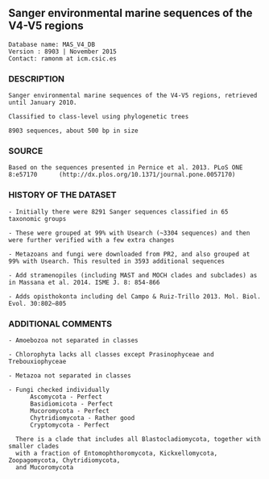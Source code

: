 ## Sanger environmental marine sequences of the V4-V5 regions

    Database name: MAS_V4_DB
    Version : 8903 | November 2015
    Contact: ramonm at icm.csic.es

### DESCRIPTION

    Sanger environmental marine sequences of the V4-V5 regions, retrieved until January 2010. 
   
    Classified to class-level using phylogenetic trees

    8903 sequences, about 500 bp in size


### SOURCE 

    Based on the sequences presented in Pernice et al. 2013. PLoS ONE 8:e57170 		(http://dx.plos.org/10.1371/journal.pone.0057170)


### HISTORY OF THE DATASET

	- Initially there were 8291 Sanger sequences classified in 65 taxonomic groups
	
	- These were grouped at 99% with Usearch (~3304 sequences) and then were further verified with a few extra changes
	
	- Metazoans and fungi were downloaded from PR2, and also grouped at 99% with Usearch. This resulted in 3593 additional sequences
	
  	- Add stramenopiles (including MAST and MOCH clades and subclades) as in Massana et al. 2014. ISME J. 8: 854-866
  	
  	- Adds opisthokonta including del Campo & Ruiz-Trillo 2013. Mol. Biol. Evol. 30:802–805


### ADDITIONAL COMMENTS	

    - Amoebozoa not separated in classes

    - Chlorophyta lacks all classes except Prasinophyceae and Trebouxiophyceae

    - Metazoa not separated in classes

    - Fungi checked individually
	      Ascomycota - Perfect
	      Basidiomicota - Perfect
	      Mucoromycota - Perfect
	      Chytridiomycota - Rather good
	      Cryptomycota - Perfect

	  There is a clade that includes all Blastocladiomycota, together with smaller clades
	  with a fraction of Entomophthoromycota, Kickxellomycota, Zoopagomycota, Chytridiomycota, 
	  and Mucoromycota
	
